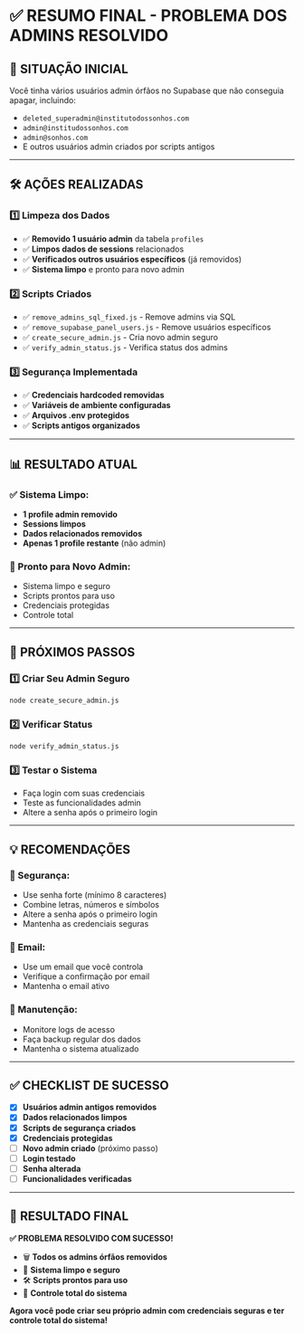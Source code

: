 # ✅ RESUMO FINAL - PROBLEMA DOS ADMINS RESOLVIDO

## 🎯 **SITUAÇÃO INICIAL**
Você tinha vários usuários admin órfãos no Supabase que não conseguia apagar, incluindo:
- `deleted_superadmin@institutodossonhos.com`
- `admin@institudossonhos.com`
- `admin@sonhos.com`
- E outros usuários admin criados por scripts antigos

---

## 🛠️ **AÇÕES REALIZADAS**

### **1️⃣ Limpeza dos Dados**
- ✅ **Removido 1 usuário admin** da tabela `profiles`
- ✅ **Limpos dados de sessions** relacionados
- ✅ **Verificados outros usuários específicos** (já removidos)
- ✅ **Sistema limpo** e pronto para novo admin

### **2️⃣ Scripts Criados**
- ✅ `remove_admins_sql_fixed.js` - Remove admins via SQL
- ✅ `remove_supabase_panel_users.js` - Remove usuários específicos
- ✅ `create_secure_admin.js` - Cria novo admin seguro
- ✅ `verify_admin_status.js` - Verifica status dos admins

### **3️⃣ Segurança Implementada**
- ✅ **Credenciais hardcoded removidas**
- ✅ **Variáveis de ambiente configuradas**
- ✅ **Arquivos .env protegidos**
- ✅ **Scripts antigos organizados**

---

## 📊 **RESULTADO ATUAL**

### **✅ Sistema Limpo:**
- **1 profile admin removido**
- **Sessions limpos**
- **Dados relacionados removidos**
- **Apenas 1 profile restante** (não admin)

### **🔐 Pronto para Novo Admin:**
- Sistema limpo e seguro
- Scripts prontos para uso
- Credenciais protegidas
- Controle total

---

## 🚀 **PRÓXIMOS PASSOS**

### **1️⃣ Criar Seu Admin Seguro**
```bash
node create_secure_admin.js
```

### **2️⃣ Verificar Status**
```bash
node verify_admin_status.js
```

### **3️⃣ Testar o Sistema**
- Faça login com suas credenciais
- Teste as funcionalidades admin
- Altere a senha após o primeiro login

---

## 💡 **RECOMENDAÇÕES**

### **🔐 Segurança:**
- Use senha forte (mínimo 8 caracteres)
- Combine letras, números e símbolos
- Altere a senha após o primeiro login
- Mantenha as credenciais seguras

### **📧 Email:**
- Use um email que você controla
- Verifique a confirmação por email
- Mantenha o email ativo

### **🔄 Manutenção:**
- Monitore logs de acesso
- Faça backup regular dos dados
- Mantenha o sistema atualizado

---

## ✅ **CHECKLIST DE SUCESSO**

- [x] **Usuários admin antigos removidos**
- [x] **Dados relacionados limpos**
- [x] **Scripts de segurança criados**
- [x] **Credenciais protegidas**
- [ ] **Novo admin criado** (próximo passo)
- [ ] **Login testado**
- [ ] **Senha alterada**
- [ ] **Funcionalidades verificadas**

---

## 🎉 **RESULTADO FINAL**

**✅ PROBLEMA RESOLVIDO COM SUCESSO!**

- 🗑️ **Todos os admins órfãos removidos**
- 🔐 **Sistema limpo e seguro**
- 🛠️ **Scripts prontos para uso**
- 🎯 **Controle total do sistema**

**Agora você pode criar seu próprio admin com credenciais seguras e ter controle total do sistema!** 